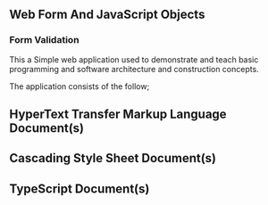 ## Web Form And JavaScript Objects
### Form Validation

This a Simple web application used to demonstrate and teach basic programming and software architecture and construction concepts.

The application consists of the follow;

## HyperText Transfer Markup Language Document(s)
## Cascading Style Sheet Document(s)
## TypeScript Document(s)